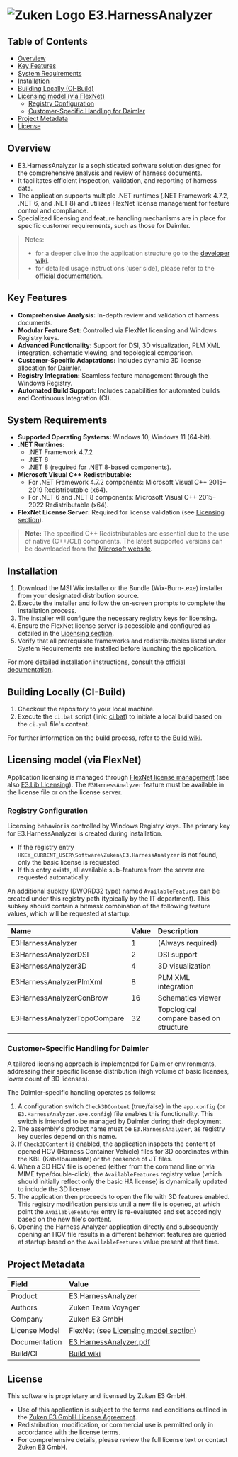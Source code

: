 # ![Zuken Logo](https://ulm-dev.zuken.com/Team-Erlangen/ALL/raw/branch/trunk/Images/logo2.png) E3.HarnessAnalyzer

## Table of Contents

- [Overview](#overview)
- [Key Features](#key-features)
- [System Requirements](#system-requirements)
- [Installation](#installation)
- [Building Locally (CI-Build)](#building-locally-ci-build)
- [Licensing model (via FlexNet)](#licensing-model-via-flexnet)
  - [Registry Configuration](#registry-configuration)
  - [Customer-Specific Handling for Daimler](#customer-specific-handling-for-daimler)
- [Project Metadata](#project-metadata)
- [License](#license)

## Overview

- E3.HarnessAnalyzer is a sophisticated software solution designed for the comprehensive analysis and review of harness documents. 
- It facilitates efficient inspection, validation, and reporting of harness data. 
- The application supports multiple .NET runtimes (.NET Framework 4.7.2, .NET 6, and .NET 8) and utilizes FlexNet license management for feature control and compliance. 
- Specialized licensing and feature handling mechanisms are in place for specific customer requirements, such as those for Daimler.

> Notes: 
> - for a deeper dive into the application structure go to the [developer wiki](https://ulm-dev.zuken.com/Team-Erlangen/E3.App.Windows.HarnessAnalyzer/wiki/HarnessAnalyzer-developer-documentation).
> - for detailed usage instructions (user side), please refer to the [official documentation](https://ulm-dev.zuken.com/Team-Erlangen/E3.App.Windows.HarnessAnalyzer/raw/branch/trunk/Solution/Help/E3.HarnessAnalyzer.pdf).

## Key Features

-   **Comprehensive Analysis:** In-depth review and validation of harness documents.
-   **Modular Feature Set:** Controlled via FlexNet licensing and Windows Registry keys.
-   **Advanced Functionality:** Support for DSI, 3D visualization, PLM XML integration, schematic viewing, and topological comparison.
-   **Customer-Specific Adaptations:** Includes dynamic 3D license allocation for Daimler.
-   **Registry Integration:** Seamless feature management through the Windows Registry.
-   **Automated Build Support:** Includes capabilities for automated builds and Continuous Integration (CI).

## System Requirements

-   **Supported Operating Systems:** Windows 10, Windows 11 (64-bit).
-   **.NET Runtimes:**
    -   .NET Framework 4.7.2
    -   .NET 6
    -   .NET 8 (required for .NET 8-based components).
-   **Microsoft Visual C++ Redistributable:**
    -   For .NET Framework 4.7.2 components: Microsoft Visual C++ 2015–2019 Redistributable (x64).
    -   For .NET 6 and .NET 8 components: Microsoft Visual C++ 2015–2022 Redistributable (x64).
-   **FlexNet License Server:** Required for license validation (see [Licensing section](#licensing-via-flexnet)).

> **Note:** The specified C++ Redistributables are essential due to the use of native (C++/CLI) components. The latest supported versions can be downloaded from the [Microsoft website](https://learn.microsoft.com/en-us/cpp/windows/latest-supported-vc-redist).

## Installation

1.  Download the MSI Wix installer or the Bundle (Wix-Burn-.exe) installer from your designated distribution source.
2.  Execute the installer and follow the on-screen prompts to complete the installation process.
3.  The installer will configure the necessary registry keys for licensing.
4.  Ensure the FlexNet license server is accessible and configured as detailed in the [Licensing section](#licensing-via-flexnet).
5.  Verify that all prerequisite frameworks and redistributables listed under System Requirements are installed before launching the application.

For more detailed installation instructions, consult the [official documentation](https://ulm-dev.zuken.com/Team-Erlangen/E3.App.Windows.HarnessAnalyzer/raw/branch/trunk/Solution/Help/E3.HarnessAnalyzer.pdf).

## Building Locally (CI-Build)

1.  Checkout the repository to your local machine.
2.  Execute the `ci.bat` script (link: [ci.bat](https://ulm-dev.zuken.com/Team-Erlangen/E3.App.Windows.HarnessAnalyzer/src/branch/trunk/ci.bat)) to initiate a local build based on the `ci.yml` file's content.

For further information on the build process, refer to the [Build wiki](https://ulm-dev.zuken.com/Team-Erlangen/E3.App.Windows.HarnessAnalyzer/wiki/Build-Wiki).

## Licensing model (via FlexNet)

Application licensing is managed through [FlexNet license management](https://ulm-dev.zuken.com/Team-Erlangen/E3.Lib.Licensing.MFC/src/branch/trunk/Solution/Documentation/support_manual_flexnet.pdf) (see also [E3.Lib.Licensing](https://ulm-dev.zuken.com/Team-Erlangen/E3.Lib.Licensing)). The `E3HarnessAnalyzer` feature must be available in the license file or on the license server.

### Registry Configuration

Licensing behavior is controlled by Windows Registry keys. The primary key for E3.HarnessAnalyzer is created during installation.

-   If the registry entry `HKEY_CURRENT_USER\Software\Zuken\E3.HarnessAnalyzer` is not found, only the basic license is requested.
-   If this entry exists, all available sub-features from the server are requested automatically.

An additional subkey (DWORD32 type) named `AvailableFeatures` can be created under this registry path (typically by the IT department). This subkey should contain a bitmask combination of the following feature values, which will be requested at startup:

| Name                         | Value | Description                              |
| :--------------------------- | :---- | :--------------------------------------- |
| E3HarnessAnalyzer            | 1     | (Always required)                        |
| E3HarnessAnalyzerDSI         | 2     | DSI support                              |
| E3HarnessAnalyzer3D          | 4     | 3D visualization                         |
| E3HarnessAnalyzerPlmXml      | 8     | PLM XML integration                      |
| E3HarnessAnalyzerConBrow     | 16    | Schematics viewer                        |
| E3HarnessAnalyzerTopoCompare | 32    | Topological compare based on structure |

### Customer-Specific Handling for Daimler

A tailored licensing approach is implemented for Daimler environments, addressing their specific license distribution (high volume of basic licenses, lower count of 3D licenses).

The Daimler-specific handling operates as follows:

1.  A configuration switch `Check3DContent` (true/false) in the `app.config` (or `E3.HarnessAnalyzer.exe.config`) file enables this functionality. This switch is intended to be managed by Daimler during their deployment.
2.  The assembly's product name must be `E3.HarnessAnalyzer`, as registry key queries depend on this name.
3.  If `Check3DContent` is enabled, the application inspects the content of opened HCV (Harness Container Vehicle) files for 3D coordinates within the KBL (Kabelbaumliste) or the presence of JT files.
4.  When a 3D HCV file is opened (either from the command line or via MIME type/double-click), the `AvailableFeatures` registry value (which should initially reflect only the basic HA license) is dynamically updated to include the 3D license.
5.  The application then proceeds to open the file with 3D features enabled. This registry modification persists until a new file is opened, at which point the `AvailableFeatures` entry is re-evaluated and set accordingly based on the new file's content.
6.  Opening the Harness Analyzer application directly and subsequently opening an HCV file results in a different behavior: features are queried at startup based on the `AvailableFeatures` value present at that time.

## Project Metadata

| Field           | Value                                                                                                                                        |
| :-------------- | :------------------------------------------------------------------------------------------------------------------------------------------- |
| Product         | E3.HarnessAnalyzer                                                                                                                           |
| Authors         | Zuken Team Voyager                                                                                                                           |
| Company         | Zuken E3 GmbH                                                                                                                                |
| License Model   | FlexNet (see [Licensing model section](#licensing-model-via-flexnet))                                                                                    |
| Documentation   | [E3.HarnessAnalyzer.pdf](https://ulm-dev.zuken.com/Team-Erlangen/E3.App.Windows.HarnessAnalyzer/raw/branch/trunk/Solution/Help/E3.HarnessAnalyzer.pdf) |
| Build/CI        | [Build wiki](https://ulm-dev.zuken.com/Team-Erlangen/E3.App.Windows.HarnessAnalyzer/wiki/Build-Wiki)                                           |

## License

This software is proprietary and licensed by Zuken E3 GmbH.

-   Use of this application is subject to the terms and conditions outlined in the [Zuken E3 GmbH License Agreement](https://zuken.blob.core.windows.net/licenses/LICENSE).
-   Redistribution, modification, or commercial use is permitted only in accordance with the license terms.
-   For comprehensive details, please review the full license text or contact Zuken E3 GmbH.